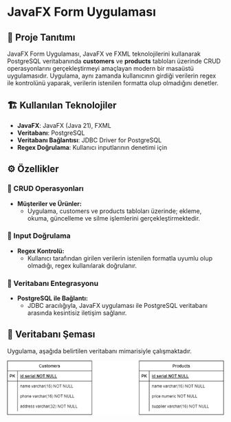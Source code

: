 # JavaFX Form Uygulaması

## 📌 Proje Tanıtımı

JavaFX Form Uygulaması, JavaFX ve FXML teknolojilerini kullanarak PostgreSQL veritabanında **customers** ve **products** tabloları üzerinde CRUD operasyonlarını gerçekleştirmeyi amaçlayan modern bir masaüstü uygulamasıdır. Uygulama, aynı zamanda kullanıcının girdiği verilerin regex ile kontrolünü yaparak, verilerin istenilen formatta olup olmadığını denetler.

## 🏗️ Kullanılan Teknolojiler

- **JavaFX**: JavaFX (Java 21), FXML  
- **Veritabanı**: PostgreSQL  
- **Veritabanı Bağlantısı**: JDBC Driver for PostgreSQL  
- **Regex Doğrulama**: Kullanıcı inputlarının denetimi için

## ⚙️ Özellikler

### 🔹 CRUD Operasyonları
- **Müşteriler ve Ürünler:**  
  - Uygulama, customers ve products tabloları üzerinde; ekleme, okuma, güncelleme ve silme işlemlerini gerçekleştirmektedir.

### 🔹 Input Doğrulama
- **Regex Kontrolü:**  
  - Kullanıcı tarafından girilen verilerin istenilen formatla uyumlu olup olmadığı, regex kullanılarak doğrulanır.

### 🔹 Veritabanı Entegrasyonu
- **PostgreSQL ile Bağlantı:**  
  - JDBC aracılığıyla, JavaFX uygulaması ile PostgreSQL veritabanı arasında kesintisiz iletişim sağlanır.

## 📂 Veritabanı Şeması

Uygulama, aşağıda belirtilen veritabanı mimarisiyle çalışmaktadır.  

![Veritabanı Şeması](assets/Project1Diagram.png)
